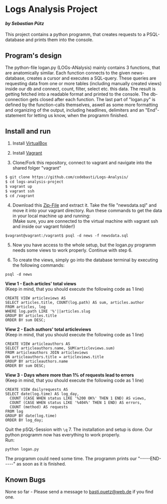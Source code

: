 # Logs Analysis Project
#### _by Sebastian Pütz_
This project contains a python programm, that creates requests to a PSQL-database and prints them into the console.

## Program's design
The python-file logan.py (LOGs-ANalysis) mainly contains 3 functions, that are
 anatomically similar. Each function connects to the given news-database, creates a
 cursor and executes a SQL-query. These queries are requesting data from one or
 more tables (including manually created views) inside our db and connect, count, filter, select etc. this data.
 The result is getting fetched into a readable format and printed to the console.
 The db-connection gets closed after each function.
 The last part of "logan.py" is defined by the function-calls themselves, aswell
 as some more formatting and organizing of the output, including headlines, delimiters and an "End"-statement for letting us know, when the programm finished.


## Install and run

1. Install [VirtualBox](virtualbox.com)

2. Install [Vagrant](vagrantup.com)

3. Clone/Fork this repository, connect to vagrant and navigate into the shared
folger "vagrant"
```sh
$ git clone https://github.com/codebasti/Logs-Analysis/
$ cd logs-analysis-project
$ vagrant up
$ vagrant ssh
$ cd /vagrant
```

4. Download this [Zip-File](https://d17h27t6h515a5.cloudfront.net/topher/2016/August/57b5f748_newsdata/newsdata.zip)
and extract it. Take the file "newsdata.sql" and move it into your vagrant directory.
Run these commands to get the data in your local machine up and running:   
(Make sure, you are connected to the virtual machine with vagrant ssh and
inside our vagrant folder!)
```
$vagrant@vagrant:/vagrant$ psql -d news -f newsdata.sql
```

5. Now you have access to the whole setup, but the logan.py programm needs some views to work properly.
Continue with step 6.

6. To create the views, simply go into the database terminal by executing the
following commands:
```
psql -d news
```
**View 1 - Each articles' total views**  
(Keep in mind, that you should execute the following code as 1 line)
```
CREATE VIEW articleviews AS
SELECT articles.title, COUNT(log.path) AS sum, articles.author
FROM articles, log
WHERE log.path LIKE '%'||articles.slug
GROUP BY articles.title
ORDER BY sum DESC;
```
**View 2 - Each authors' total articleviews**  
(Keep in mind, that you should execute the following code as 1 line)
```
CREATE VIEW articleauthors AS
SELECT articleauthors.name, SUM(articleviews.sum)
FROM articleauthors JOIN articleviews
ON articleauthors.title = articleviews.title
GROUP BY articleauthors.name
ORDER BY sum DESC;
```
**View 3 - Days where more than 1% of requests lead to errors**  
(Keep in mind, that you should execute the following code as 1 line)
```
CREATE VIEW dailyrequests AS
SELECT date(log.time) AS log_day,
  COUNT (CASE WHEN status LIKE '%200 OK%' THEN 1 END) AS views,
  COUNT (CASE WHEN status LIKE '%404%' THEN 1 END) AS errors,
  COUNT (method) AS requests
FROM log
GROUP BY date(log.time)
ORDER BY log_day;
```
Quit the pSQL-Session with ```\q```
7. The installation and setup is done. Our python programm now has everything to work properly.   
Run:
```
python logan.py
```
The programm could need some time. The programm prints our "-----END-----" as soon as
it is finished.

## Known Bugs
None so far - Please send a message to basti.puetz@web.de if you find one.
